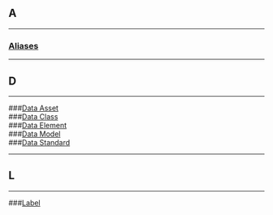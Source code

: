## A
---
### [Aliases](../glossary/aliases/aliases.md)  

---

## D
---
###[Data Asset](../glossary/data-asset/data-asset.md)  
###[Data Class](../glossary/data-class/data-class.md)  
###[Data Element](../glossary/data-element/data-element.md)  
###[Data Model](../glossary/data-model/data-model.md)   
###[Data Standard](../glossary/data-standard/data-standard.md)   

---

## L
---
###[Label](../glossary/label/label.md) 